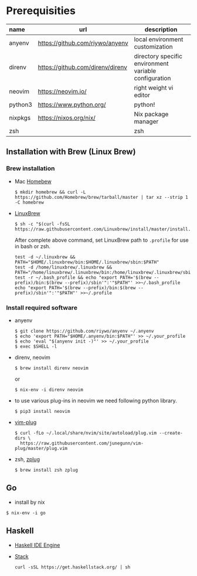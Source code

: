 # Prerequisities

| name | url | description |
|:-----|-----|--------|
|anyenv | https://github.com/riywo/anyenv | local environment customization |
|direnv | https://github.com/direnv/direnv | directory specific environment variable configuration |
|neovim | https://neovim.io/ | right weight vi editor|
|python3| https://www.python.org/ | python! |
|nixpkgs| https://nixos.org/nix/ | Nix package manager |
|zsh| |zsh|

## Installation with Brew (Linux Brew)

### Brew installation
- Mac [Homebew](https://docs.brew.sh/Installation.html)
  ```
  $ mkdir homebrew && curl -L https://github.com/Homebrew/brew/tarball/master | tar xz --strip 1 -C homebrew
  ```

- [LinuxBrew](http://linuxbrew.sh/)
  ```
  $ sh -c "$(curl -fsSL https://raw.githubusercontent.com/Linuxbrew/install/master/install.sh)"
  ```
  After complete above command, set LinuxBrew path to `.profile` for use in bash or zsh.
  ```
  test -d ~/.linuxbrew && PATH="$HOME/.linuxbrew/bin:$HOME/.linuxbrew/sbin:$PATH"
  test -d /home/linuxbrew/.linuxbrew && PATH="/home/linuxbrew/.linuxbrew/bin:/home/linuxbrew/.linuxbrew/sbin:$PATH"
  test -r ~/.bash_profile && echo "export PATH='$(brew --prefix)/bin:$(brew --prefix)/sbin'":'"$PATH"' >>~/.bash_profile
  echo "export PATH='$(brew --prefix)/bin:$(brew --prefix)/sbin'":'"$PATH"' >>~/.profile
  ```

### Install required software
- anyenv
  ```
  $ git clone https://github.com/riywo/anyenv ~/.anyenv
  $ echo 'export PATH="$HOME/.anyenv/bin:$PATH"' >> ~/.your_profile
  $ echo 'eval "$(anyenv init -)"' >> ~/.your_profile
  $ exec $SHELL -l
  ```

- direnv, neovim
  ```
  $ brew install direnv neovim
  ```
  or
  ```
  $ nix-env -i direnv neovim
  ```

- to use various plug-ins in neovim we need following python library. 
  ```
  $ pip3 install neovim
  ```

- [vim-plug](https://github.com/junegunn/vim-plug)
  ```
  $ curl -fLo ~/.local/share/nvim/site/autoload/plug.vim --create-dirs \
    https://raw.githubusercontent.com/junegunn/vim-plug/master/plug.vim
  ```

- zsh, [zplug](https://github.com/zplug/zplug)
  ```
  $ brew install zsh zplug
  ```

## Go
- install by nix
```
$ nix-env -i go
```

## Haskell
- [Haskell IDE Engine](https://github.com/haskell/haskell-ide-engine)

- [Stack](https://docs.haskellstack.org/en/stable/README/)
  ```
  curl -sSL https://get.haskellstack.org/ | sh
  ```
